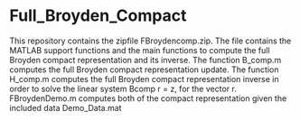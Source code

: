 # Full_Broyden_Compact
This repository contains the zipfile FBroydencomp.zip. 
The file contains the MATLAB support functions and the main functions to compute the full Broyden compact
representation and its inverse. 
The function B_comp.m computes the full Broyden compact representation update.
The function H_comp.m computes the full Broyden compact representation inverse in order to solve the linear system
Bcomp r = z, for the vector r. 
FBroydenDemo.m computes both of the compact representation given the included data Demo_Data.mat
